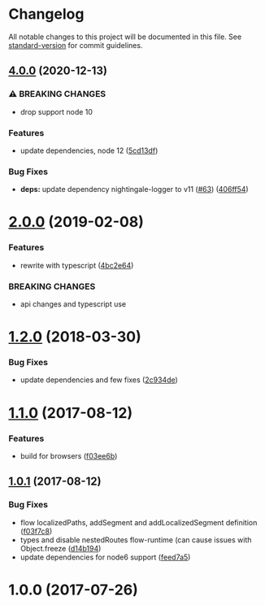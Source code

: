 # Changelog

All notable changes to this project will be documented in this file. See [standard-version](https://github.com/conventional-changelog/standard-version) for commit guidelines.

## [4.0.0](https://github.com/christophehurpeau/router-segments/compare/v3.0.0...v4.0.0) (2020-12-13)


### ⚠ BREAKING CHANGES

* drop support node 10

### Features

* update dependencies, node 12 ([5cd13df](https://github.com/christophehurpeau/router-segments/commit/5cd13df27174f899ce8a656d07765b6d99f8e53f))


### Bug Fixes

* **deps:** update dependency nightingale-logger to v11 ([#63](https://github.com/christophehurpeau/router-segments/issues/63)) ([406ff54](https://github.com/christophehurpeau/router-segments/commit/406ff54d006ff4568c8dd4fc9e8cba7412ce811e))

<a name="2.0.0"></a>
# [2.0.0](https://github.com/christophehurpeau/router-segments/compare/v1.2.0...v2.0.0) (2019-02-08)


### Features

* rewrite with typescript ([4bc2e64](https://github.com/christophehurpeau/router-segments/commit/4bc2e64))


### BREAKING CHANGES

* api changes and typescript use


<a name="1.2.0"></a>
# [1.2.0](https://github.com/christophehurpeau/router-segments/compare/v1.1.0...v1.2.0) (2018-03-30)


### Bug Fixes

* update dependencies and few fixes ([2c934de](https://github.com/christophehurpeau/router-segments/commit/2c934de))


<a name="1.1.0"></a>
# [1.1.0](https://github.com/christophehurpeau/router-segments/compare/v1.0.1...v1.1.0) (2017-08-12)


### Features

* build for browsers ([f03ee6b](https://github.com/christophehurpeau/router-segments/commit/f03ee6b))


<a name="1.0.1"></a>
## [1.0.1](https://github.com/christophehurpeau/router-segments/compare/v1.0.0...v1.0.1) (2017-08-12)


### Bug Fixes

* flow localizedPaths, addSegment and addLocalizedSegment definition ([f03f7c8](https://github.com/christophehurpeau/router-segments/commit/f03f7c8))
* types and disable nestedRoutes flow-runtime (can cause issues with Object.freeze ([d14b194](https://github.com/christophehurpeau/router-segments/commit/d14b194))
* update dependencies for node6 support ([feed7a5](https://github.com/christophehurpeau/router-segments/commit/feed7a5))


<a name="1.0.0"></a>
# 1.0.0 (2017-07-26)
